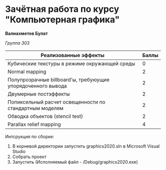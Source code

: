 # Зачётная работа по курсу "Компьютерная графика"

**Валиахметов Булат**

_Группа_ _303_

| Реализованные эффекты | Баллы |
| --------------------- | ----- |
| Кубические текстуры в режиме окружающей среды | 0 |
| Normal mapping | 2 |
| Полупрозрачные billboard'ы, требуюущие упорядоченного вывода  | 2 |
| Двумерные постэффекты | 2 |
| Попиксельный расчет освещенности по стандартным моделям  | 2 |
| Обводка объектов (stencil test) | 2 |
| Parallax relief mapping | 4 |

Интсрукция по сборке:
1. В корневой директории запустить graphics2020.sln в Microsoft Visual Studio
2. Собрать проект
3. Запустить (Исполняемый файл - /Debug/graphics2020.exe)